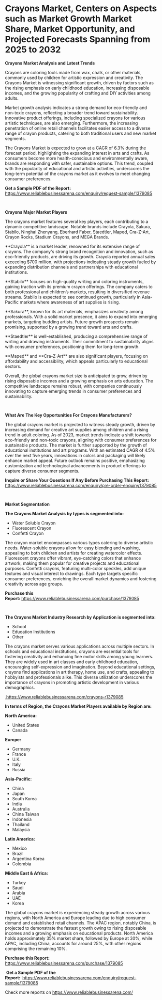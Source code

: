 <p><h1>Crayons Market, Centers on Aspects such as Market Growth Market Share, Market Opportunity, and Projected Forecasts Spanning from 2025 to 2032</h1></p><p><strong>Crayons Market Analysis and Latest Trends</strong></p>
<p><p>Crayons are coloring tools made from wax, chalk, or other materials, commonly used by children for artistic expression and creativity. The Crayons Market is witnessing significant growth, driven by factors such as the rising emphasis on early childhood education, increasing disposable incomes, and the growing popularity of crafting and DIY activities among adults.</p><p>Market growth analysis indicates a strong demand for eco-friendly and non-toxic crayons, reflecting a broader trend toward sustainability. Innovative product offerings, including specialized crayons for various artistic techniques, are also emerging. Furthermore, the increasing penetration of online retail channels facilitates easier access to a diverse range of crayon products, catering to both traditional users and new market segments.</p><p>The Crayons Market is expected to grow at a CAGR of 6.3% during the forecast period, highlighting the expanding interest in arts and crafts. As consumers become more health-conscious and environmentally aware, brands are responding with safer, sustainable options. This trend, coupled with the popularity of educational and artistic activities, underscores the long-term potential of the crayons market as it evolves to meet changing consumer preferences.</p></p>
<p><strong>Get a Sample PDF of the Report:&nbsp;</strong> <a href="https://www.reliablebusinessarena.com/enquiry/request-sample/1379085?utm_campaign=3017&utm_medium=2&utm_source=Github&utm_content=ia&utm_term=04042025&utm_id=crayons">https://www.reliablebusinessarena.com/enquiry/request-sample/1379085</a></p>
<p>&nbsp;</p>
<p><strong>Crayons Major Market Players</strong></p>
<p><p>The crayons market features several key players, each contributing to a dynamic competitive landscape. Notable brands include Crayola, Sakura, Stabilo, Ninghai Zhenyang, Eberhard Faber, Staedtler, Maped, Cra-Z-Art, Crayon Rocks, Stadium Crayons, and MEGA Brands.</p><p>**Crayola** is a market leader, renowned for its extensive range of crayons. The company's strong brand recognition and innovation, such as eco-friendly products, are driving its growth. Crayola reported annual sales exceeding $700 million, with projections indicating steady growth fueled by expanding distribution channels and partnerships with educational institutions.</p><p>**Stabilo** focuses on high-quality writing and coloring instruments, gaining traction with its premium crayon offerings. The company caters to both professional and children’s markets, resulting in diversified revenue streams. Stabilo is expected to see continued growth, particularly in Asia-Pacific markets where awareness of art supplies is rising.</p><p>**Sakura**, known for its art materials, emphasizes creativity among professionals. With a solid market presence, it aims to expand into emerging markets, targeting budding artists. Future growth prospects remain promising, supported by a growing trend toward arts and crafts.</p><p>**Staedtler** is well-established, producing a comprehensive range of writing and drawing instruments. Their commitment to sustainability aligns with consumer preferences, positioning them for long-term growth.</p><p>**Maped** and **Cra-Z-Art** are also significant players, focusing on affordability and accessibility, which appeals particularly to educational sectors.</p><p>Overall, the global crayons market size is anticipated to grow, driven by rising disposable incomes and a growing emphasis on arts education. The competitive landscape remains robust, with companies continuously innovating to capture emerging trends in consumer preferences and sustainability.</p></p>
<p>&nbsp;</p>
<p><strong>What Are The Key Opportunities For Crayons Manufacturers?</strong></p>
<p><p>The global crayons market is projected to witness steady growth, driven by increasing demand for creative art supplies among children and a rising trend in adult coloring. As of 2023, market trends indicate a shift towards eco-friendly and non-toxic crayons, aligning with consumer preferences for sustainable products. The market is further supported by the growth of educational institutions and art programs. With an estimated CAGR of 4.5% over the next five years, innovations in colors and packaging will likely enhance market appeal. Future outlook remains positive, emphasizing customization and technological advancements in product offerings to capture diverse consumer segments.</p></p>
<p><strong>Inquire or Share Your Questions If Any Before Purchasing This Report:</strong> <a href="https://www.reliablebusinessarena.com/enquiry/pre-order-enquiry/1379085?utm_campaign=3017&utm_medium=2&utm_source=Github&utm_content=ia&utm_term=04042025&utm_id=crayons">https://www.reliablebusinessarena.com/enquiry/pre-order-enquiry/1379085</a></p>
<p>&nbsp;</p>
<p><strong>Market Segmentation</strong></p>
<p><strong>The Crayons Market Analysis by types is segmented into:</strong></p>
<p><ul><li>Water Soluble Crayon</li><li>Fluorescent Crayon</li><li>Confetti Crayon</li></ul></p>
<p><p>The crayon market encompasses various types catering to diverse artistic needs. Water-soluble crayons allow for easy blending and washing, appealing to both children and artists for creating watercolor effects. Fluorescent crayons offer vibrant, eye-catching colors that enhance artwork, making them popular for creative projects and educational purposes. Confetti crayons, featuring multi-color speckles, add unique textures and visual interest to drawings. Each type targets specific consumer preferences, enriching the overall market dynamics and fostering creativity across age groups.</p></p>
<p><strong>Purchase this Report:&nbsp;</strong><a href="https://www.reliablebusinessarena.com/purchase/1379085?utm_campaign=3017&utm_medium=2&utm_source=Github&utm_content=ia&utm_term=04042025&utm_id=crayons">https://www.reliablebusinessarena.com/purchase/1379085</a></p>
<p>&nbsp;</p>
<p><strong>The Crayons Market Industry Research by Application is segmented into:</strong></p>
<p><ul><li>School</li><li>Education Institutions</li><li>Other</li></ul></p>
<p><p>The crayons market serves various applications across multiple sectors. In schools and educational institutions, crayons are essential tools for fostering creativity and enhancing fine motor skills among young learners. They are widely used in art classes and early childhood education, encouraging self-expression and imagination. Beyond educational settings, crayons find applications in art therapy, home use, and crafts, appealing to hobbyists and professionals alike. This diverse utilization underscores the importance of crayons in promoting artistic development in various demographics.</p></p>
<p><a href="https://www.reliablebusinessarena.com/crayons-r1379085?utm_campaign=3017&utm_medium=2&utm_source=Github&utm_content=ia&utm_term=04042025&utm_id=crayons">&nbsp;https://www.reliablebusinessarena.com/crayons-r1379085</a></p>
<p><strong>In terms of Region, the Crayons Market Players available by Region are:</strong></p>
<p>
    <p> <strong> North America: </strong>
        <ul>
            <li>United States</li>
            <li>Canada</li>
        </ul>
        </p> 
    <p> <strong> Europe: </strong>
        <ul>
            <li>Germany</li>
            <li>France</li>
            <li>U.K.</li>
            <li>Italy</li>
            <li>Russia</li>
        </ul>
        </p> 
    <p> <strong> Asia-Pacific: </strong>
        <ul>
            <li>China</li>
            <li>Japan</li>
            <li>South Korea</li>
            <li>India</li>
            <li>Australia</li>
            <li>China Taiwan</li>
            <li>Indonesia</li>
            <li>Thailand</li>
            <li>Malaysia</li>
        </ul>
        </p> 
    <p> <strong> Latin America: </strong>
        <ul>
            <li>Mexico</li>
            <li>Brazil</li>
            <li>Argentina Korea</li>
            <li>Colombia</li>
        </ul>
        </p> 
    <p> <strong> Middle East & Africa: </strong>
        <ul>
            <li>Turkey</li>
            <li>Saudi</li>
            <li>Arabia</li>
            <li>UAE</li>
            <li>Korea</li>
        </ul>
    </p>
    </p>
<p><p>The global crayons market is experiencing steady growth across various regions, with North America and Europe leading due to high consumer demand and established retail channels. The APAC region, notably China, is projected to demonstrate the fastest growth owing to rising disposable incomes and a growing emphasis on educational products. North America holds approximately 35% market share, followed by Europe at 30%, while APAC, including China, accounts for around 25%, with other regions comprising the remaining 10%.</p></p>
<p><strong>Purchase this Report: </strong><a href="https://www.reliablebusinessarena.com/purchase/1379085?utm_campaign=3017&utm_medium=2&utm_source=Github&utm_content=ia&utm_term=04042025&utm_id=crayons">https://www.reliablebusinessarena.com/purchase/1379085</a></p>
<p>&nbsp;<strong>Get a Sample PDF of the Report:&nbsp;&nbsp;</strong><a href="https://www.reliablebusinessarena.com/enquiry/request-sample/1379085?utm_campaign=3017&utm_medium=2&utm_source=Github&utm_content=ia&utm_term=04042025&utm_id=crayons">https://www.reliablebusinessarena.com/enquiry/request-sample/1379085</a></p>
<p><strong></strong></p>
<p>Check more reports on <a href="https://www.reliablebusinessarena.com/?utm_campaign=3017&utm_medium=2&utm_source=Github&utm_content=ia&utm_term=04042025&utm_id=crayons">https://www.reliablebusinessarena.com/</a></p>